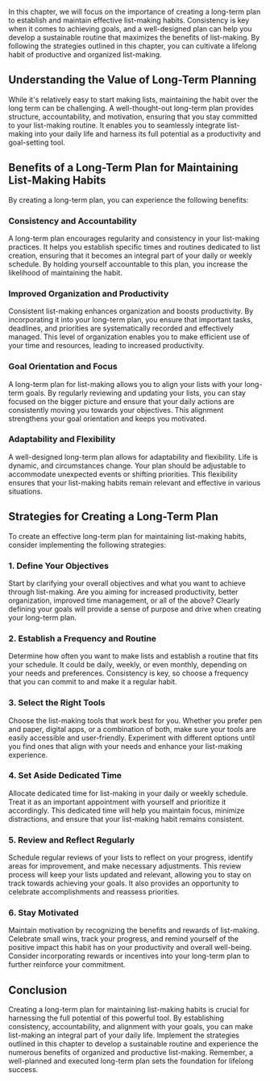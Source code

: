
In this chapter, we will focus on the importance of creating a long-term plan to establish and maintain effective list-making habits. Consistency is key when it comes to achieving goals, and a well-designed plan can help you develop a sustainable routine that maximizes the benefits of list-making. By following the strategies outlined in this chapter, you can cultivate a lifelong habit of productive and organized list-making.

Understanding the Value of Long-Term Planning
---------------------------------------------

While it's relatively easy to start making lists, maintaining the habit over the long term can be challenging. A well-thought-out long-term plan provides structure, accountability, and motivation, ensuring that you stay committed to your list-making routine. It enables you to seamlessly integrate list-making into your daily life and harness its full potential as a productivity and goal-setting tool.

Benefits of a Long-Term Plan for Maintaining List-Making Habits
---------------------------------------------------------------

By creating a long-term plan, you can experience the following benefits:

### Consistency and Accountability

A long-term plan encourages regularity and consistency in your list-making practices. It helps you establish specific times and routines dedicated to list creation, ensuring that it becomes an integral part of your daily or weekly schedule. By holding yourself accountable to this plan, you increase the likelihood of maintaining the habit.

### Improved Organization and Productivity

Consistent list-making enhances organization and boosts productivity. By incorporating it into your long-term plan, you ensure that important tasks, deadlines, and priorities are systematically recorded and effectively managed. This level of organization enables you to make efficient use of your time and resources, leading to increased productivity.

### Goal Orientation and Focus

A long-term plan for list-making allows you to align your lists with your long-term goals. By regularly reviewing and updating your lists, you can stay focused on the bigger picture and ensure that your daily actions are consistently moving you towards your objectives. This alignment strengthens your goal orientation and keeps you motivated.

### Adaptability and Flexibility

A well-designed long-term plan allows for adaptability and flexibility. Life is dynamic, and circumstances change. Your plan should be adjustable to accommodate unexpected events or shifting priorities. This flexibility ensures that your list-making habits remain relevant and effective in various situations.

Strategies for Creating a Long-Term Plan
----------------------------------------

To create an effective long-term plan for maintaining list-making habits, consider implementing the following strategies:

### 1. Define Your Objectives

Start by clarifying your overall objectives and what you want to achieve through list-making. Are you aiming for increased productivity, better organization, improved time management, or all of the above? Clearly defining your goals will provide a sense of purpose and drive when creating your long-term plan.

### 2. Establish a Frequency and Routine

Determine how often you want to make lists and establish a routine that fits your schedule. It could be daily, weekly, or even monthly, depending on your needs and preferences. Consistency is key, so choose a frequency that you can commit to and make it a regular habit.

### 3. Select the Right Tools

Choose the list-making tools that work best for you. Whether you prefer pen and paper, digital apps, or a combination of both, make sure your tools are easily accessible and user-friendly. Experiment with different options until you find ones that align with your needs and enhance your list-making experience.

### 4. Set Aside Dedicated Time

Allocate dedicated time for list-making in your daily or weekly schedule. Treat it as an important appointment with yourself and prioritize it accordingly. This dedicated time will help you maintain focus, minimize distractions, and ensure that your list-making habit remains consistent.

### 5. Review and Reflect Regularly

Schedule regular reviews of your lists to reflect on your progress, identify areas for improvement, and make necessary adjustments. This review process will keep your lists updated and relevant, allowing you to stay on track towards achieving your goals. It also provides an opportunity to celebrate accomplishments and reassess priorities.

### 6. Stay Motivated

Maintain motivation by recognizing the benefits and rewards of list-making. Celebrate small wins, track your progress, and remind yourself of the positive impact this habit has on your productivity and overall well-being. Consider incorporating rewards or incentives into your long-term plan to further reinforce your commitment.

Conclusion
----------

Creating a long-term plan for maintaining list-making habits is crucial for harnessing the full potential of this powerful tool. By establishing consistency, accountability, and alignment with your goals, you can make list-making an integral part of your daily life. Implement the strategies outlined in this chapter to develop a sustainable routine and experience the numerous benefits of organized and productive list-making. Remember, a well-planned and executed long-term plan sets the foundation for lifelong success.
